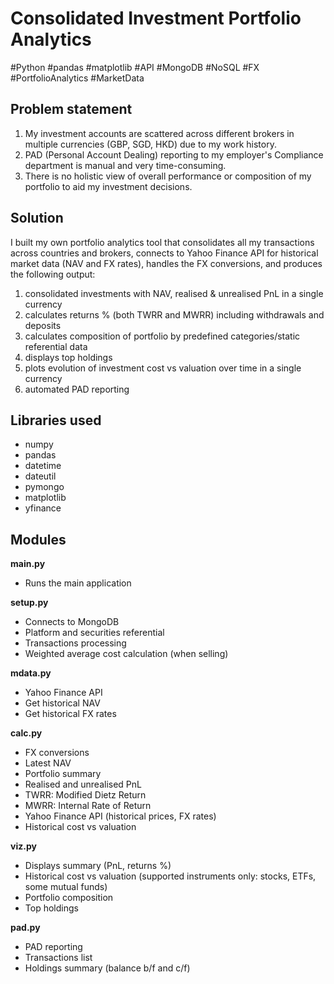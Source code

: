 # Consolidated Investment Portfolio Analytics

#Python #pandas #matplotlib #API #MongoDB #NoSQL #FX #PortfolioAnalytics #MarketData

## Problem statement
1. My investment accounts are scattered across different brokers in multiple currencies (GBP, SGD, HKD) due to my work history.
2. PAD (Personal Account Dealing) reporting to my employer's Compliance department is manual and very time-consuming.
3. There is no holistic view of overall performance or composition of my portfolio to aid my investment decisions.

## Solution
I built my own portfolio analytics tool that consolidates all my transactions across countries and brokers, connects to Yahoo Finance API for historical market data (NAV and FX rates), handles the FX conversions, and produces the following output:
1. consolidated investments with NAV, realised & unrealised PnL in a single currency
2. calculates returns % (both TWRR and MWRR) including withdrawals and deposits
3. calculates composition of portfolio by predefined categories/static referential data
4. displays top holdings
5. plots evolution of investment cost vs valuation over time in a single currency
6. automated PAD reporting

## Libraries used
* numpy
* pandas
* datetime
* dateutil
* pymongo
* matplotlib
* yfinance

## Modules

**main.py**
* Runs the main application

**setup.py**
* Connects to MongoDB
* Platform and securities referential
* Transactions processing
* Weighted average cost calculation (when selling)

**mdata.py**
* Yahoo Finance API
* Get historical NAV
* Get historical FX rates

**calc.py**
* FX conversions
* Latest NAV
* Portfolio summary
* Realised and unrealised PnL
* TWRR: Modified Dietz Return
* MWRR: Internal Rate of Return
* Yahoo Finance API (historical prices, FX rates)
* Historical cost vs valuation

**viz.py**
* Displays summary (PnL, returns %)
* Historical cost vs valuation (supported instruments only: stocks, ETFs, some mutual funds)
* Portfolio composition
* Top holdings

**pad.py**
* PAD reporting
* Transactions list
* Holdings summary (balance b/f and c/f)
